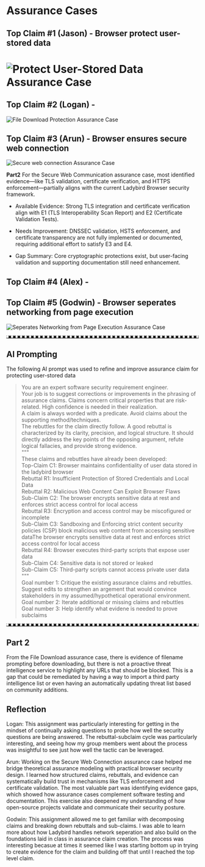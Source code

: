 # Assurance Cases

## Top Claim #1 (Jason) - Browser protect user-stored data
![Protect User-Stored Data Assurance Case](docs/Navigate_URL_Assurance_Case.svg)
=======


## Top Claim #2 (Logan) - 
![File Download Protection Assurance Case](docs/Filedownload_Assurance_Case.svg)

## Top Claim #3 (Arun) - Browser ensures secure web connection
![Secure web connection Assurance Case](docs/Secure%20Web%20Connection-%20Assurance%20Case.svg)

**Part2**
For the Secure Web Communication assurance case, most identified evidence—like TLS validation, certificate verification, and HTTPS enforcement—partially aligns with the current Ladybird Browser security framework.

- Available Evidence: Strong TLS integration and certificate verification     align with E1 (TLS Interoperability Scan Report) and E2 (Certificate Validation Tests).

- Needs Improvement: DNSSEC validation, HSTS enforcement, and certificate transparency are not fully implemented or documented, requiring additional effort to satisfy E3 and E4.

- Gap Summary: Core cryptographic protections exist, but user-facing validation and supporting documentation still need enhancement.



## Top Claim #4 (Alex) - 

## Top Claim #5 (Godwin) - Browser seperates networking from page execution
![Seperates Networking from Page Execution Assurance Case](docs/Assurance_Claim_Netoworking.jpg)


<hr style="border-top: 6px dotted white;">

## AI Prompting
The following AI prompt was used to refine and improve assurance claim for protecting user-stored data
>You are an expert software security requirement engineer.\
>Your job is to suggest corrections or improvements in the phrasing of assurance claims. Claims concern critical properties that are risk-related. High confidence is needed in their realization.\
>A claim is always worded with a predicate. Avoid claims about the supporting method/techniques.\
>The rebuttles for the claim directly follow. A good rebuttal is characterized by its clarity, precision, and logical structure. It should directly address the key points of the opposing argument, refute logical fallacies, and provide strong evidence.\
>""" \
>These claims and rebuttles have already been developed:\
>Top-Claim C1: Browser maintains confidentiality of user data stored in the ladybird browser\
>Rebuttal R1: Insufficient Protection of Stored Credentials and Local Data\
>Rebuttal R2: Malicious Web Content Can Exploit Browser Flaws\
>Sub-Claim C2: The browser encrypts sensitive data at rest and enforces strict access control for local access\
>Rebuttal R3: Encryption and access control may be miscofigured or incomplete\
>Sub-Claim C3: Sandboxing and Enforcing strict content security policies (CSP) block malicious web content from accessing sensitive dataThe browser encrypts sensitive data at rest and enforces strict access control for local access\
>Rebuttal R4: Browser executes third-party scripts that expose user data\
>Sub-Claim C4: Sensitive data is not stored or leaked\
>Sub-Claim C5: Third-party scripts cannot access private user data\
>""" \
>Goal number 1: Critique the existing assurance claims and rebuttles. Suggest edits to strengthen an argement that would convince stakeholders in my assumed/hypothetical operational environment.\
>Goal number 2: Iterate additional or missing claims and rebuttles \
>Goal number 3: Help identify what evidene is needed to prove subclaims

<hr style="border-top: 6px dotted white;">

## Part 2

From the File Download assurance case, there is evidence of filename prompting before downloading, but there is not a proactive threat intelligence service to highlight any URLs that should be blocked. This is a gap that could be remediated by having a way to import a third party intelligence list or even having an automatically updating threat list based on community additions. 

## Reflection
Logan: This assignment was particularly interesting for getting in the mindset of continually asking questions to probe how well the security questions are being answered. The rebuttal-subclaim cycle was particularly interesting, and seeing how my group members went about the process was insightful to see just how well the tactic can be leveraged. 

Arun: Working on the Secure Web Connection assurance case helped me bridge theoretical assurance modeling with practical browser security design. I learned how structured claims, rebuttals, and evidence can systematically build trust in mechanisms like TLS enforcement and certificate validation. The most valuable part was identifying evidence gaps, which showed how assurance cases complement software testing and documentation. This exercise also deepened my understanding of how open-source projects validate and communicate their security posture.

Godwin: This assignment allowed me to get familiar with decomposing claims and breaking down rebuttals and sub-claims. I was able to learn more about how Ladybird handles network seperation and also build on the foundations laid in class in assurance claim creation. The process was interesting becasue at times it seemed like I was starting bottom up in trying to create evidence for the claim and building off that until I reached the top level claim.